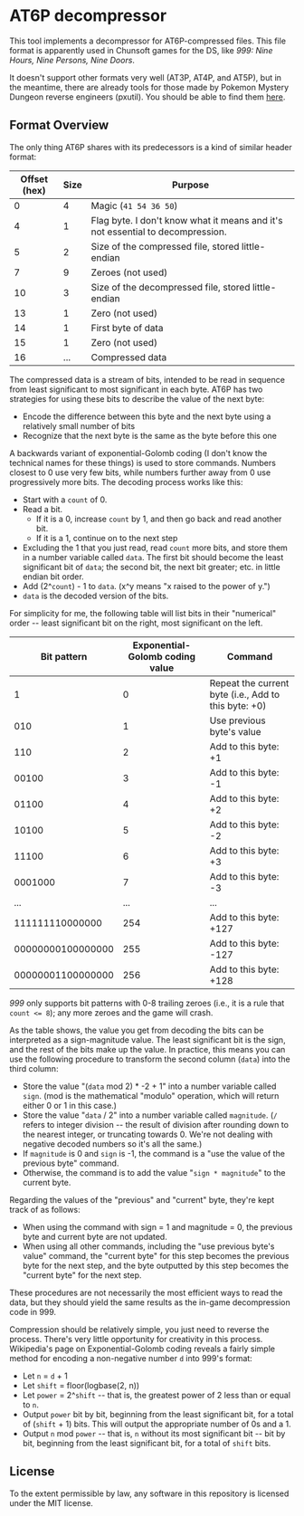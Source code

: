 # AT6P decompressor

This tool implements a decompressor for AT6P-compressed files. This file format is apparently used
in Chunsoft games for the DS, like *999: Nine Hours, Nine Persons, Nine Doors*.

It doesn't support other formats very well (AT3P, AT4P, and AT5P), but in the meantime, there are
already tools for those made by Pokemon Mystery Dungeon reverse engineers (pxutil). You should be
able to find them [here](https://github.com/PsyCommando/ppmdu_2).

## Format Overview

The only thing AT6P shares with its predecessors is a kind of similar header format:

|Offset (hex)|Size|Purpose|
|-|-|-|
|0|4|Magic (`41 54 36 50`)|
|4|1|Flag byte. I don't know what it means and it's not essential to decompression.|
|5|2|Size of the compressed file, stored little-endian|
|7|9|Zeroes (not used)|
|10|3|Size of the decompressed file, stored little-endian|
|13|1|Zero (not used)|
|14|1|First byte of data|
|15|1|Zero (not used)|
|16|...|Compressed data|

The compressed data is a stream of bits, intended to be read in sequence from least significant to
most significant in each byte. AT6P has two strategies for using these bits to describe the value of
the next byte:

* Encode the difference between this byte and the next byte using a relatively small number of bits
* Recognize that the next byte is the same as the byte before this one

A backwards variant of exponential-Golomb coding (I don't know the technical names for these things)
is used to store commands. Numbers closest to 0 use very few bits, while numbers further away from 0
use progressively more bits. The decoding process works like this:

* Start with a `count` of 0.
* Read a bit.
    * If it is a 0, increase `count` by 1, and then go back and read another bit.
    * If it is a 1, continue on to the next step
* Excluding the 1 that you just read, read `count` more bits, and store them in a number variable
  called `data`. The first bit should become the least significant bit of `data`; the second bit,
  the next bit greater; etc. in little endian bit order.
* Add (2\^`count`) - 1 to `data`. (x\^y means "x raised to the power of y.")
* `data` is the decoded version of the bits.

For simplicity for me, the following table will list bits in their
"numerical" order -- least significant bit on the right, most significant on the left.

|Bit pattern|Exponential-Golomb coding value|Command|
|-|-|-|
|1|0|Repeat the current byte (i.e., Add to this byte: +0)|
|010|1|Use previous byte's value|
|110|2|Add to this byte: +1|
|00100|3|Add to this byte: -1|
|01100|4|Add to this byte: +2|
|10100|5|Add to this byte: -2|
|11100|6|Add to this byte: +3|
|0001000|7|Add to this byte: -3|
|...|...|...|
|111111110000000|254|Add to this byte: +127|
|00000000100000000|255|Add to this byte: -127|
|00000001100000000|256|Add to this byte: +128|

*999* only supports bit patterns with 0-8 trailing zeroes (i.e., it is a rule that `count <= 8`);
any more zeroes and the game will crash.

As the table shows, the value you get from decoding the bits can be interpreted as a sign-magnitude
value. The least significant bit is the sign, and the rest of the bits make up the value. In
practice, this means you can use the following procedure to transform the second column (`data`)
into the third column:

* Store the value "(`data` mod 2) \* -2 + 1" into a number variable called `sign`. (mod is the
  mathematical "modulo" operation, which will return either 0 or 1 in this case.)
* Store the value "`data` / 2" into a number variable called `magnitude`. (`/` refers to integer
  division -- the result of division after rounding down to the nearest integer, or truncating
  towards 0. We're not dealing with negative decoded numbers so it's all the same.)
* If `magnitude` is 0 and `sign` is -1, the command is a "use the value of the previous byte"
  command.
* Otherwise, the command is to add the value "`sign * magnitude`" to the current byte.

Regarding the values of the "previous" and "current" byte, they're kept track of as follows:

* When using the command with sign = 1 and magnitude = 0, the previous byte and current byte
  are not updated.
* When using all other commands, including the "use previous byte's value" command, the "current
  byte" for this step becomes the previous byte for the next step, and the byte outputted by this
  step becomes the "current byte" for the next step.

These procedures are not necessarily the most efficient ways to read the data, but they should yield
the same results as the in-game decompression code in 999.

Compression should be relatively simple, you just need to reverse the process. There's very little
opportunity for creativity in this process. Wikipedia's page on Exponential-Golomb coding reveals a
fairly simple method for encoding a non-negative number `d` into 999's format:

* Let `n` = `d` + 1
* Let `shift` = floor(logbase(2, n))
* Let `power` = 2\^`shift` -- that is, the greatest power of 2 less than or equal to `n`.
* Output `power` bit by bit, beginning from the least significant bit, for a total of (`shift` + 1)
  bits. This will output the appropriate number of 0s and a 1.
* Output `n` mod `power` -- that is, `n` without its most significant bit -- bit by bit, beginning
  from the least significant bit, for a total of `shift` bits.

## License

To the extent permissible by law, any software in this repository is licensed under the MIT license.
